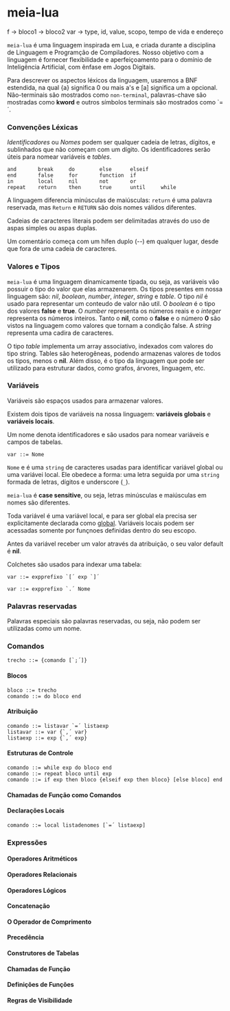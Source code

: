 # meia-lua

f
    -> bloco1
    -> bloco2
var -> type, id, value, scopo, tempo de vida e endereço

`meia-lua` é uma linguagem inspirada em Lua, e criada durante a disciplina de Linguagem e Programção de Compiladores.
Nosso objetivo com a linguagem é fornecer flexibilidade e aperfeiçoamento para o domínio de Inteligência Artificial, com ênfase em Jogos Digitais.

Para descrever os aspectos léxicos da linguagem, usaremos a BNF estendida, na qual {a} significa 0 ou mais a's e [a] significa um a opcional. Não-terminais são mostrados como `non-terminal`, palavras-chave são mostradas como **kword** e outros símbolos terminais são mostrados como `=´. 

### Convenções Léxicas
*Identificadores* ou *Nomes* podem ser qualquer cadeia de letras, dígitos, e sublinhados que não começam com um dígito. Os identificadores serão úteis para nomear variáveis e *tables*.

```
and       break     do        else      elseif
end       false     for       function  if
in        local     nil       not       or
repeat    return    then      true      until     while
```

A linguagem diferencia minúsculas de maiúsculas: `return` é uma palavra reservada, mas `Return` e `RETURN` são dois nomes válidos diferentes. 
 
Cadeias de caracteres literais podem ser delimitadas através do uso de aspas simples ou aspas duplas.

Um comentário começa com um hífen duplo (--) em qualquer lugar, desde que fora de uma cadeia de caracteres.

###  Valores e Tipos

`meia-lua` é uma linguagem dinamicamente tipada, ou seja, as variáveis vão possuir o tipo do valor que elas armazenarem. Os tipos presentes em nossa linguagem são: *nil*, *boolean*, *number*, *integer*, *string* e *table*. 
O tipo *nil* é usado para representar um conteudo de valor não util. O *boolean* é o tipo dos valores **false** e **true**. O *number* representa os números reais e o *integer* representa os números inteiros. Tanto o **nil**, como o **false** e o número **0** são vistos na linguagem como valores que tornam a condição false. A *string* representa uma cadira de caracteres. 

O tipo *table* implementa um array associativo, indexados com valores do tipo string. Tables são heterogêneas, podendo armazenas valores de todos os tipos, menos o **nil**. Além disso, é o tipo da linguagem que pode ser utilizado para estruturar dados, como grafos, árvores, linguagem, etc.



### Variáveis

Variáveis são espaços usados para armazenar valores.

Existem dois tipos de variáveis na nossa linguagem: **variáveis globais** e **variáveis locais**.

Um nome denota identificadores e são usados para nomear variáveis e campos de tabelas. 

```
var ::= Nome
```

`Nome` e é uma `string` de caracteres usadas para identificar variável global ou uma variávei local. Ele obedece a forma: uma letra seguida por uma `string` formada de letras, dígitos e underscore (`_`). 

`meia-lua` é **case sensitive**, ou seja, letras minúsculas e maiúsculas em nomes são diferentes. 

Toda variável é uma variável local, e para ser global ela precisa ser explicitamente declarada como [global](#declarações-locais). Variáveis locais podem ser acessadas somente por funçnoes definidas dentro do seu escopo. 

Antes da variável receber um valor através da atribuição, o seu valor default é **nil**.

Colchetes são usados para indexar uma tabela:
```
var ::= expprefixo `[´ exp `]´
```

```
var ::= expprefixo `.´ Nome
```


### Palavras reservadas

Palavras especiais são palavras reservadas, ou seja, não podem ser utilizadas como um nome. 



### Comandos

```
trecho ::= {comando [`;´]}
```

#### Blocos

```
bloco ::= trecho
comando ::= do bloco end
```


#### Atribuição

```
comando ::= listavar `=´ listaexp
listavar ::= var {`,´ var}
listaexp ::= exp {`,´ exp}
```


#### Estruturas de Controle

```
comando ::= while exp do bloco end
comando ::= repeat bloco until exp
comando ::= if exp then bloco {elseif exp then bloco} [else bloco] end
```
#### Chamadas de Função como Comandos

#### Declarações Locais
```
comando ::= local listadenomes [`=´ listaexp]
```
### Expressões

#### Operadores Aritméticos

#### Operadores Relacionais

#### Operadores Lógicos

#### Concatenação

#### O Operador de Comprimento

#### Precedência

#### Construtores de Tabelas

#### Chamadas de Função

#### Definições de Funções

#### Regras de Visibilidade
